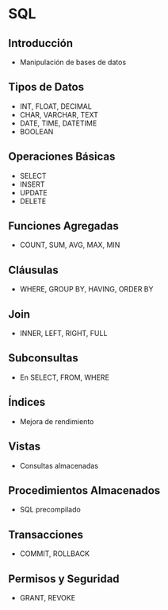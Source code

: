 
# SQL

## Introducción
- Manipulación de bases de datos

## Tipos de Datos
- INT, FLOAT, DECIMAL
- CHAR, VARCHAR, TEXT
- DATE, TIME, DATETIME
- BOOLEAN

## Operaciones Básicas
- SELECT
- INSERT
- UPDATE
- DELETE

## Funciones Agregadas
- COUNT, SUM, AVG, MAX, MIN

## Cláusulas
- WHERE, GROUP BY, HAVING, ORDER BY

## Join
- INNER, LEFT, RIGHT, FULL

## Subconsultas
- En SELECT, FROM, WHERE

## Índices
- Mejora de rendimiento

## Vistas
- Consultas almacenadas

## Procedimientos Almacenados
- SQL precompilado

## Transacciones
- COMMIT, ROLLBACK

## Permisos y Seguridad
- GRANT, REVOKE
